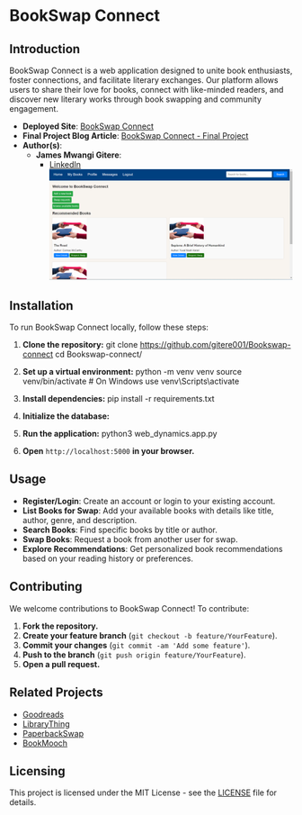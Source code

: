 # BookSwap Connect

## Introduction
BookSwap Connect is a web application designed to unite book enthusiasts, foster connections, and facilitate literary exchanges. Our platform allows users to share their love for books, connect with like-minded readers, and discover new literary works through book swapping and community engagement.

- **Deployed Site**: [BookSwap Connect](http://100.26.152.41/)
- **Final Project Blog Article**: [BookSwap Connect - Final Project](https://www.linkedin.com/posts/james-gitere_bookswap-connect-redefining-how-readers-activity-7205129375829209088-vwlP?utm_source=share&utm_medium=member_desktop)
- **Author(s)**:
  - **James Mwangi Gitere**:
    - [LinkedIn](https://www.linkedin.com/in/james-gitere/)
![BookSwap Connect Screenshot](screenshot.png)

## Installation
To run BookSwap Connect locally, follow these steps:

1. **Clone the repository:**
git clone https://github.com/gitere001/Bookswap-connect
cd Bookswap-connect/

2. **Set up a virtual environment:**
python -m venv venv
source venv/bin/activate # On Windows use venv\Scripts\activate


3. **Install dependencies:**
pip install -r requirements.txt

4. **Initialize the database:**


6. **Run the application:**
python3 web_dynamics.app.py


7. **Open** `http://localhost:5000` **in your browser.**

## Usage
- **Register/Login**: Create an account or login to your existing account.
- **List Books for Swap**: Add your available books with details like title, author, genre, and description.
- **Search Books**: Find specific books by title or author.
- **Swap Books**: Request a book from another user for swap.
- **Explore Recommendations**: Get personalized book recommendations based on your reading history or preferences.

## Contributing
We welcome contributions to BookSwap Connect! To contribute:

1. **Fork the repository.**
2. **Create your feature branch** (`git checkout -b feature/YourFeature`).
3. **Commit your changes** (`git commit -am 'Add some feature'`).
4. **Push to the branch** (`git push origin feature/YourFeature`).
5. **Open a pull request.**


## Related Projects
- [Goodreads](https://www.goodreads.com/)
- [LibraryThing](https://www.librarything.com/)
- [PaperbackSwap](https://www.paperbackswap.com/)
- [BookMooch](https://www.bookmooch.com/)

## Licensing
This project is licensed under the MIT License - see the [LICENSE](LICENSE) file for details.
